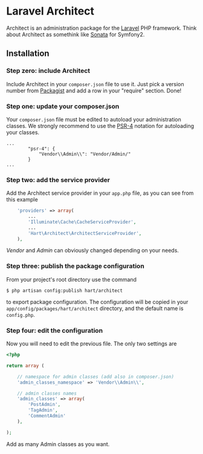 # Laravel Architect

Architect is an administration package for the [Laravel](http://laravel.com/) PHP framework. Think about Architect as somethink like [Sonata](http://sonata-project.org/) for Symfony2.

## Installation

### Step zero: include Architect

Include Architect in your `composer.json` file to use it. Just pick a version number from [Packagist](https://packagist.org/packages/hart/architect) and add a row in your "require" section. Done!

### Step one: update your composer.json

Your `composer.json` file must be edited to autoload your administration classes. We strongly recommend to use the [PSR-4](http://www.php-fig.org/psr/psr-4/) notation for autoloading your classes.

```
...
        "psr-4": {
            "Vendor\\Admin\\": "Vendor/Admin/"
        }
...
```

### Step two: add the service provider

Add the Architect service provider in your `app.php` file, as you can see from this example

```php
    'providers' => array(
        ...
        'Illuminate\Cache\CacheServiceProvider',
        ...
        'Hart\Architect\ArchitectServiceProvider',
    ),
```

*Vendor* and *Admin* can obviously changed depending on your needs.

### Step three: publish the package configuration

From your project's root directory use the command

    $ php artisan config:publish hart/architect

to export package configuration. The configuration will be copied in your `app/config/packages/hart/architect` directory, and the default name is `config.php`.

### Step four: edit the configuration

Now you will need to edit the previous file. The only two settings are

```php
<?php

return array (

    // namespace for admin classes (add also in composer.json)
    'admin_classes_namespace' => 'Vendor\\Admin\\',

    // admin classes names
    'admin_classes' => array(
        'PostAdmin',
        'TagAdmin',
        'CommentAdmin'
    ),

);
```

Add as many Admin classes as you want.
